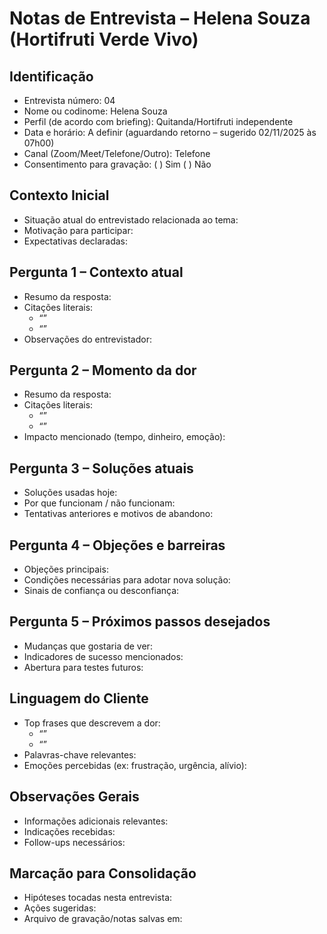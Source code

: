 # Notas de Entrevista – Helena Souza (Hortifruti Verde Vivo)

## Identificação

- Entrevista número: 04
- Nome ou codinome: Helena Souza
- Perfil (de acordo com briefing): Quitanda/Hortifruti independente
- Data e horário: A definir (aguardando retorno – sugerido 02/11/2025 às 07h00)
- Canal (Zoom/Meet/Telefone/Outro): Telefone
- Consentimento para gravação: ( ) Sim  ( ) Não

## Contexto Inicial

- Situação atual do entrevistado relacionada ao tema:
- Motivação para participar:
- Expectativas declaradas:

## Pergunta 1 – Contexto atual

- Resumo da resposta:
- Citações literais:
  - “”
  - “”
- Observações do entrevistador:

## Pergunta 2 – Momento da dor

- Resumo da resposta:
- Citações literais:
  - “”
  - “”
- Impacto mencionado (tempo, dinheiro, emoção):

## Pergunta 3 – Soluções atuais

- Soluções usadas hoje:
- Por que funcionam / não funcionam:
- Tentativas anteriores e motivos de abandono:

## Pergunta 4 – Objeções e barreiras

- Objeções principais:
- Condições necessárias para adotar nova solução:
- Sinais de confiança ou desconfiança:

## Pergunta 5 – Próximos passos desejados

- Mudanças que gostaria de ver:
- Indicadores de sucesso mencionados:
- Abertura para testes futuros:

## Linguagem do Cliente

- Top frases que descrevem a dor:
  - “”
  - “”
- Palavras-chave relevantes:
- Emoções percebidas (ex: frustração, urgência, alívio):

## Observações Gerais

- Informações adicionais relevantes:
- Indicações recebidas:
- Follow-ups necessários:

## Marcação para Consolidação

- Hipóteses tocadas nesta entrevista:
- Ações sugeridas:
- Arquivo de gravação/notas salvas em:
